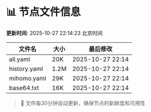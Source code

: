 # 📊 节点文件信息

**更新时间**: 2025-10-27 22:14:23 北京时间

| 文件名 | 大小 | 最后修改 |
|--------|------|----------|
| all.yaml | 20K | 2025-10-27 22:14 |
| history.yaml | 1.2M | 2025-10-27 22:14 |
| mihomo.yaml | 29K | 2025-10-27 22:14 |
| base64.txt | 16K | 2025-10-27 22:14 |

> 🔄 文件每30分钟自动更新，确保节点的新鲜度和可用性
